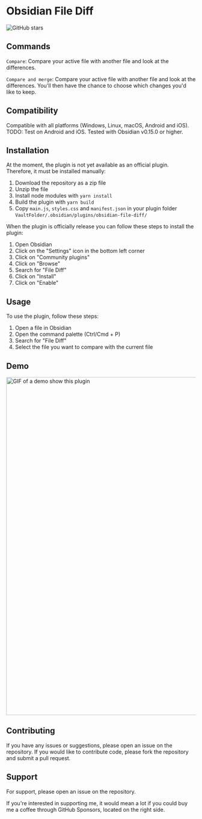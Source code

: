 # Obsidian File Diff

<!-- [![Obsidian Downloads](https://img.shields.io/badge/dynamic/json?color=7e6ad6&labelColor=34208c&label=Obsidian%20Downloads&query=$['file-diff'].downloads&url=https://raw.githubusercontent.com/obsidianmd/obsidian-releases/master/community-plugin-stats.json&)](obsidian://show-plugin?id=file-diff) -->
![GitHub stars](https://img.shields.io/github/stars/friebetill/obsidian-file-diff?style=flat)

## Commands

`Compare`: Compare your active file with another file and look at the differences.

`Compare and merge`: Compare your active file with another file and look at the differences. You'll then have the chance to choose which changes you'd like to keep.

## Compatibility

Compatible with all platforms (Windows, Linux, macOS, Android and iOS). TODO:
Test on Android and iOS. Tested with Obsidian v0.15.0 or higher.

## Installation

At the moment, the plugin is not yet available as an official plugin. Therefore, it must be installed manually:

1. Download the repository as a zip file
2. Unzip the file
3. Install node modules with `yarn install`
4. Build the plugin with `yarn build`
5. Copy `main.js`, `styles.css` and `manifest.json` in your plugin folder `VaultFolder/.obsidian/plugins/obsidian-file-diff/`

When the plugin is officially release you can follow these steps to install the plugin:

1. Open Obsidian
2. Click on the "Settings" icon in the bottom left corner
3. Click on "Community plugins"
4. Click on "Browse"
5. Search for "File Diff"
6. Click on "Install"
7. Click on "Enable"

## Usage

To use the plugin, follow these steps:

1. Open a file in Obsidian
2. Open the command palette (Ctrl/Cmd + P)
3. Search for "File Diff"
4. Select the file you want to compare with the current file

## Demo

<img
src="https://user-images.githubusercontent.com/10923085/216749496-27f0b241-c05b-4aec-ba88-a7c8c91938a6.gif"
alt="GIF of a demo show this plugin" width="900" />

## Contributing

If you have any issues or suggestions, please open an issue on the repository.
If you would like to contribute code, please fork the repository and submit a
pull request.

## Support

For support, please open an issue on the repository.

If you're interested in supporting me, it would mean a lot if you could buy me a coffee through GitHub Sponsors, located on the right side.

